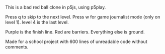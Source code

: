 This is a bad red ball clone in p5js, using p5play.

Press q to skip to the next level.
Press w for game journalist mode (only on level 1).
level 4 is the last level.

Purple is the finish line.
Red are barriers.
Everything else is ground.

Made for a school project with 600 lines of unreadable code without comments.
